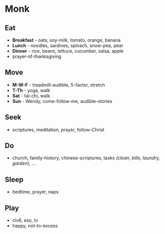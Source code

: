 # Monk

## Eat
* **Breakfast** - oats, soy-milk, tomato, orange, banana
* **Lunch** - noodles, sardines, spinach, snow-pea, pear
* **Dinner** - rice, beans, lettuce, cucumber, salsa, apple
* prayer-of-thanksgiving

## Move
* **M-W-F** - treadmill-audible, 5-factor, stretch
* **T-Th** - yoga, walk 
* **Sat** - tai-chi, walk
* **Sun** - Wendy, come-follow-me, audible-stories

## Seek
* scriptures, meditation, prayer, follow-Christ

## Do
* church, family-history, chinese-scriptures, tasks _(clean, bills, laundry, garden)_, ...

## Sleep
* bedtime, prayer, naps

## Play
* civ6, eso, tv
* happy, not-to-excess



